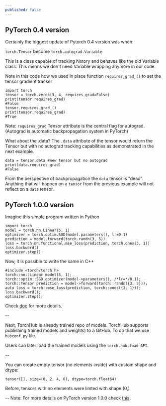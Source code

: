 ```yaml
---
published: false
---
```

## PyTorch 0.4 version

Certainly the biggest update of Pytorch 0.4 version was when:

`torch.Tensor` become `torch.autograd.Variable`

This is a class capable of tracking history and behaves like the old Variable class.
This means we don't need Variable wrapping anymore in our code.

Note in this code how we used in place function `requires_grad_()` to set the tensor gradient tracker

~~~
import torch
tensor = torch.zeros(3, 4, requires_grad=False)
print(tensor.requires_grad)
#False
tensor.requires_grad_()
print(tensor.requires_grad)
#True
~~~

Note: `requires_grad` Tensor attribute is the central flag for autograd.
(Autograd is automatic backpropagation system in PyTorch)

What about the .data?
The `.data` attribute of the tensor would return the Tensor but with no autograd tracking capabilities as demonstrated in the next example.
~~~
data = tensor.data #new tensor but no autograd
print(data.requires_grad)
#False
~~~

From the perspective of backpropagation the `data` tensor is "dead". Anything that will happen on a `tensor` from the previous example will not reflect on a `data` tensor.

## PyTorch 1.0.0 version 

Imagine this simple program written in Python
~~~
import torch
model = torch.nn.Linear(5, 1)
optimizer = torch.optim.SGD(model.parameters(), lr=0.1)
prediction = model.forward(torch.randn(3, 5))
loss = torch.nn.functional.mse_loss(prediction, torch.ones(3, 1))
loss.backward()
optimizer.step()
~~~ 

Now, it is possible to write the same in C++
~~~
#include <torch/torch.h>
torch::nn::Linear model(5, 1);
torch::optim::SGD optimizer(model->parameters(), /*lr=*/0.1);
torch::Tensor prediction = model->forward(torch::randn({3, 5}));
auto loss = torch::mse_loss(prediction, torch::ones({3, 1}));
loss.backward();
optimizer.step();
~~~

Check [doc](https://pytorch.org/cppdocs) for more details.

--

Next, TorchHub is already trained repo of models.
TorchHub supports publishing trained models and weights) to a GitHub.
To do that we use `hubconf.py` file. 

Users can later load the trained models using the `torch.hub.load API`.

--

You can create empty tensor (no elements inside) with custom shape and dtype:

    tensor([], size=(0, 2, 4, 0), dtype=torch.float64)
    
Before, tensors with no elements were limted with shape (0,)

--
Note: For more details on PyTorch version 1.0.0 check [this](https://github.com/pytorch/pytorch/releases/tag/v1.0.0).